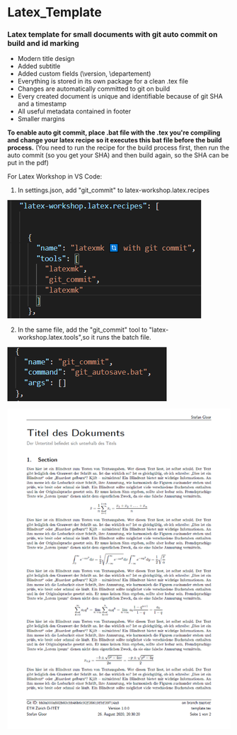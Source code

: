 # Latex_Template
### Latex template for small documents with git auto commit on build and id marking

* Modern title design
* Added subtitle
* Added custom fields (\version, \departement)
* Everything is stored in its own package for a clean .tex file
* Changes are automatically committed to git on build
* Every created document is unique and identifiable because of git SHA and a timestamp
* All useful metadata contained in footer
* Smaller margins 

**To enable auto git commit, place .bat file with the .tex you're compiling and change your latex recipe so it executes this bat file before the build process.** 
(You need to run the recipe for the build process first, then run the auto commit (so you get your SHA) and then build again, so the SHA can be put in the pdf)

For Latex Workshop in VS Code:
1. In settings.json, add "git_commit" to latex-workshop.latex.recipes

![recipe](https://github.com/stgloorious/Latex_Template/blob/master/docs/recipe.png)

2. In the same file, add the "git_commit" tool to "latex-workshop.latex.tools",so it runs the batch file. 

![tool](https://github.com/stgloorious/Latex_Template/blob/master/docs/tools.png)

![Screenshot](https://github.com/stgloorious/Latex_Template/blob/master/docs/screenshot.png)

